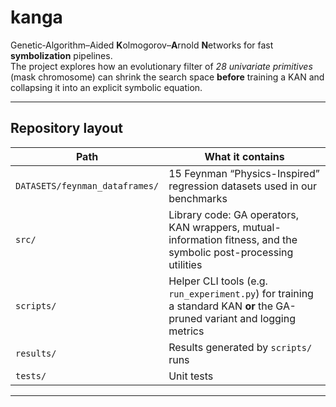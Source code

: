 # kanga

Genetic‐Algorithm–Aided **K**olmogorov–**A**rnold **N**etworks for fast **symbolization** pipelines.  
The project explores how an evolutionary filter of *28 univariate primitives* (mask chromosome) can shrink the search space **before** training a KAN and collapsing it into an explicit symbolic equation.

---

## Repository layout

| Path | What it contains |
|------|------------------|
| `DATASETS/feynman_dataframes/` | 15 Feynman “Physics-Inspired” regression datasets used in our benchmarks |
| `src/` | Library code: GA operators, KAN wrappers, mutual-information fitness, and the symbolic post-processing utilities |
| `scripts/` | Helper CLI tools (e.g. `run_experiment.py`) for training a standard KAN **or** the GA-pruned variant and logging metrics |
| `results/` | Results generated by `scripts/` runs |
| `tests/` | Unit tests |

---